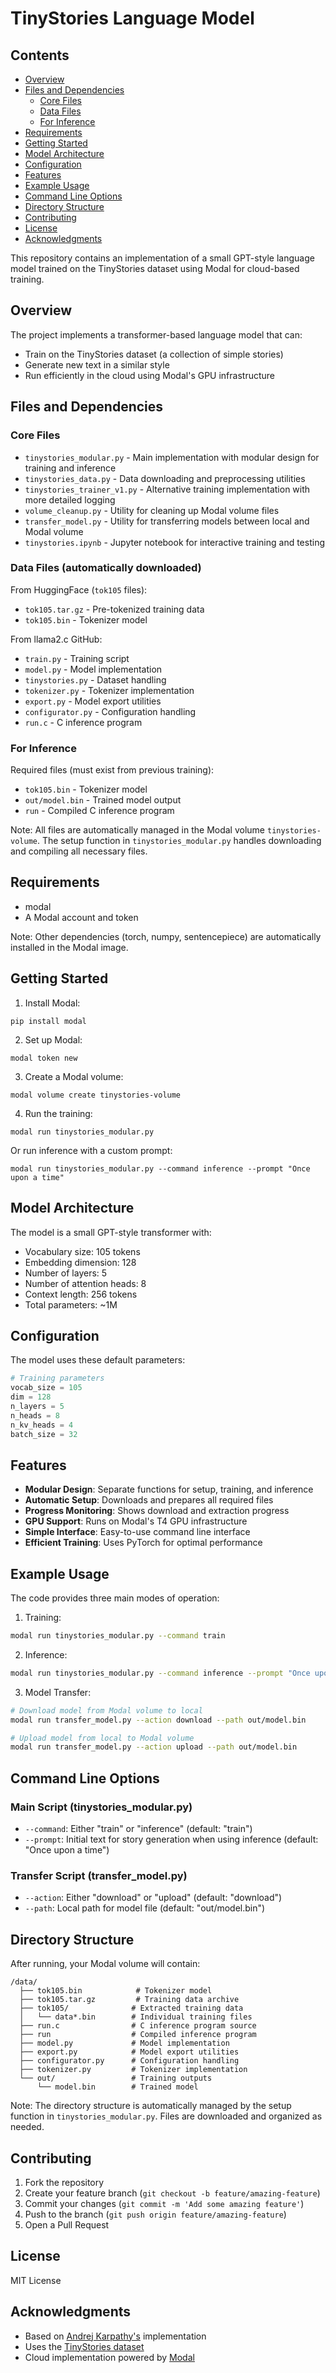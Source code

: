 # TinyStories Language Model

## Contents
- [Overview](#overview)
- [Files and Dependencies](#files-and-dependencies)
  - [Core Files](#core-files)
  - [Data Files](#data-files-automatically-downloaded)
  - [For Inference](#for-inference)
- [Requirements](#requirements)
- [Getting Started](#getting-started)
- [Model Architecture](#model-architecture)
- [Configuration](#configuration)
- [Features](#features)
- [Example Usage](#example-usage)
- [Command Line Options](#command-line-options)
- [Directory Structure](#directory-structure)
- [Contributing](#contributing)
- [License](#license)
- [Acknowledgments](#acknowledgments)

This repository contains an implementation of a small GPT-style language model trained on the TinyStories dataset using Modal for cloud-based training.

## Overview

The project implements a transformer-based language model that can:
- Train on the TinyStories dataset (a collection of simple stories)
- Generate new text in a similar style
- Run efficiently in the cloud using Modal's GPU infrastructure

## Files and Dependencies

### Core Files
- `tinystories_modular.py` - Main implementation with modular design for training and inference
- `tinystories_data.py` - Data downloading and preprocessing utilities
- `tinystories_trainer_v1.py` - Alternative training implementation with more detailed logging
- `volume_cleanup.py` - Utility for cleaning up Modal volume files
- `transfer_model.py` - Utility for transferring models between local and Modal volume
- `tinystories.ipynb` - Jupyter notebook for interactive training and testing

### Data Files (automatically downloaded)
From HuggingFace (`tok105` files):
- `tok105.tar.gz` - Pre-tokenized training data
- `tok105.bin` - Tokenizer model

From llama2.c GitHub:
- `train.py` - Training script
- `model.py` - Model implementation
- `tinystories.py` - Dataset handling
- `tokenizer.py` - Tokenizer implementation
- `export.py` - Model export utilities
- `configurator.py` - Configuration handling
- `run.c` - C inference program

### For Inference
Required files (must exist from previous training):
- `tok105.bin` - Tokenizer model
- `out/model.bin` - Trained model output
- `run` - Compiled C inference program

Note: All files are automatically managed in the Modal volume `tinystories-volume`. The setup function in `tinystories_modular.py` handles downloading and compiling all necessary files.

## Requirements

- modal
- A Modal account and token

Note: Other dependencies (torch, numpy, sentencepiece) are automatically installed in the Modal image.

## Getting Started

1. Install Modal:
```
pip install modal
```

2. Set up Modal:
```
modal token new
```

3. Create a Modal volume:
```
modal volume create tinystories-volume
```

4. Run the training:
```
modal run tinystories_modular.py
```

Or run inference with a custom prompt:
```
modal run tinystories_modular.py --command inference --prompt "Once upon a time"
```

## Model Architecture

The model is a small GPT-style transformer with:
- Vocabulary size: 105 tokens
- Embedding dimension: 128
- Number of layers: 5
- Number of attention heads: 8
- Context length: 256 tokens
- Total parameters: ~1M

## Configuration

The model uses these default parameters:
```python
# Training parameters
vocab_size = 105
dim = 128
n_layers = 5
n_heads = 8
n_kv_heads = 4
batch_size = 32
```

## Features

- **Modular Design**: Separate functions for setup, training, and inference
- **Automatic Setup**: Downloads and prepares all required files
- **Progress Monitoring**: Shows download and extraction progress
- **GPU Support**: Runs on Modal's T4 GPU infrastructure
- **Simple Interface**: Easy-to-use command line interface
- **Efficient Training**: Uses PyTorch for optimal performance

## Example Usage

The code provides three main modes of operation:

1. Training:
```bash
modal run tinystories_modular.py --command train
```

2. Inference:
```bash
modal run tinystories_modular.py --command inference --prompt "Once upon a time"
```

3. Model Transfer:
```bash
# Download model from Modal volume to local
modal run transfer_model.py --action download --path out/model.bin

# Upload model from local to Modal volume
modal run transfer_model.py --action upload --path out/model.bin
```

## Command Line Options

### Main Script (tinystories_modular.py)
- `--command`: Either "train" or "inference" (default: "train")
- `--prompt`: Initial text for story generation when using inference (default: "Once upon a time")

### Transfer Script (transfer_model.py)
- `--action`: Either "download" or "upload" (default: "download")
- `--path`: Local path for model file (default: "out/model.bin")

## Directory Structure

After running, your Modal volume will contain:
```
/data/
  ├── tok105.bin            # Tokenizer model
  ├── tok105.tar.gz         # Training data archive
  ├── tok105/              # Extracted training data
  │   └── data*.bin        # Individual training files
  ├── run.c                # C inference program source
  ├── run                  # Compiled inference program
  ├── model.py             # Model implementation
  ├── export.py            # Model export utilities
  ├── configurator.py      # Configuration handling
  ├── tokenizer.py         # Tokenizer implementation
  └── out/                 # Training outputs
      └── model.bin        # Trained model
```

Note: The directory structure is automatically managed by the setup function in `tinystories_modular.py`. Files are downloaded and organized as needed.

## Contributing

1. Fork the repository
2. Create your feature branch (`git checkout -b feature/amazing-feature`)
3. Commit your changes (`git commit -m 'Add some amazing feature'`)
4. Push to the branch (`git push origin feature/amazing-feature`)
5. Open a Pull Request

## License

MIT License

## Acknowledgments

- Based on [Andrej Karpathy's](https://github.com/karpathy/llama2.c) implementation
- Uses the [TinyStories dataset](https://huggingface.co/datasets/roneneldan/TinyStories)
- Cloud implementation powered by [Modal](https://modal.com/)